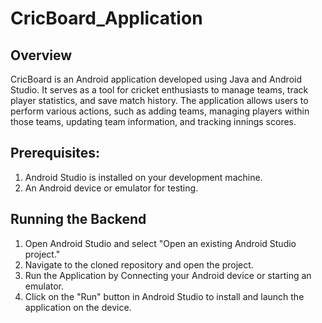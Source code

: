 # CricBoard_Application

## Overview
CricBoard is an Android application developed using Java and Android Studio. It serves as a tool for cricket enthusiasts to manage teams, track player statistics, and save match history. The application allows users to perform various actions, such as adding teams, managing players within those teams, updating team information, and tracking innings scores.

## Prerequisites:

1. Android Studio is installed on your development machine.
2. An Android device or emulator for testing.

## Running the Backend
1. Open Android Studio and select "Open an existing Android Studio project."
2. Navigate to the cloned repository and open the project.
3. Run the Application by Connecting your Android device or starting an emulator.
4. Click on the "Run" button in Android Studio to install and launch the application on the device.





